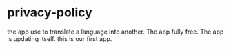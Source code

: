 # privacy-policy
the app use to translate a language into another.
The app fully free.
The app is updating itself.
this is our first app.
